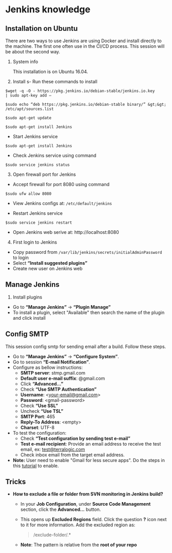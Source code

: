 # Jenkins knowledge

## Installation on Ubuntu
There are two ways to use Jenkins are using Docker and install directly to the machine.
The first one often use in the CI/CD process. This session will be about the second way.

1. System info

    This installation is on Ubuntu 16.04.

2. Install
s- Run these commands to install
```console
$wget -q -O - https://pkg.jenkins.io/debian-stable/jenkins.io.key
| sudo apt-key add –

$sudo echo “deb https://pkg.jenkins.io/debian-stable binary/” &gt;&gt;
/etc/apt/sources.list

$sudo apt-get update

$sudo apt-get install Jenkins

```
- Start Jenkins service

```console
$sudo apt-get install Jenkins
```
- Check Jenkins service using command

```console
$sudo service jenkins status
```

3. Open firewall port for Jenkins
- Accept firewall for port 8080 using command
```console
$sudo ufw allow 8080
```
- View Jenkins configs at: `/etc/default/jenkins`

- Restart Jenkins service
```console
$sudo service jenkins restart
```

- Open Jenkins web serive at: http://localhost:8080

4. First login to Jenkins
- Copy password from `/var/lib/jenkins/secrets/initialAdminPassword` to login
- Select **“Install suggested plugins”**
- Create new user on Jenkins web

## Manage Jenkins

1. Install plugins
- Go to **“Manage Jenkins”** -&gt; **“Plugin Manage”**
- To install a plugin, select "Available" then search the name of the plugin and click install

## Config SMTP
   This session config smtp for sending email after a build. Follow these steps.
- Go to **“Manage Jenkins”** -&gt; **“Configure System”**.
- Go to session **“E-mail Notification”**.
- Configure as bellow instructions:
    - **SMTP server**: stmp.gmail.com
    - **Default user e-mail suffix**: @gmail.com
    - Click **“Advanced…”**
    - Check **“Use SMTP Authentication”**
    - **Username**: &lt;your-email@gmail.com&gt;
    - **Password**: &lt;gmail-password&gt;
    - Check **“Use SSL”**
    - Uncheck **“Use TSL”**
    - **SMTP Port**: 465
    - **Reply-To Address**: &lt;empty&gt;
    - **Charset**: UTF-8
- To test the configuration:
    - Check **“Test configuration by sending test e-mail”**
    - **Test e-mail recipient**: Provide an email address to receive the test
email, ex: test@terralogic.com
    - Check inbox email from the target email address.
- **Note:** User need to enable "Gmail for less secure apps". Do the steps in this [tutorial](https://hotter.io/docs/email-accounts/secure-app-gmail/) to enable.
## Tricks
- **How to exclude a file or folder from SVN monitoring in Jenkins build?**
    - In your **Job Configuration**, under **Source Code Management** section, click the **Advanced...** button.
    - This opens up **Excluded Regions** field. Click the question **?** icon next to it for more information. Add the excluded region as:
        > /exclude-folder/.*
        

    - **Note**: The pattern is relative from the **root of your repo**